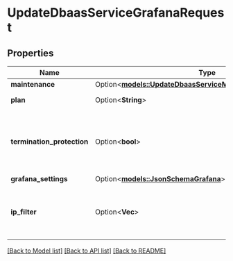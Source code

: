 # UpdateDbaasServiceGrafanaRequest

## Properties

Name | Type | Description | Notes
------------ | ------------- | ------------- | -------------
**maintenance** | Option<[**models::UpdateDbaasServiceMysqlRequestMaintenance**](update_dbaas_service_mysql_request_maintenance.md)> |  | [optional]
**plan** | Option<**String**> | Subscription plan | [optional]
**termination_protection** | Option<**bool**> | Service is protected against termination and powering off | [optional]
**grafana_settings** | Option<[**models::JsonSchemaGrafana**](json-schema-grafana.md)> |  | [optional]
**ip_filter** | Option<**Vec<String>**> | Allowed CIDR address blocks for incoming connections | [optional]

[[Back to Model list]](../README.md#documentation-for-models) [[Back to API list]](../README.md#documentation-for-api-endpoints) [[Back to README]](../README.md)


